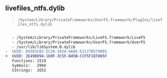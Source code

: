 ## livefiles_ntfs.dylib

> `/System/Library/PrivateFrameworks/UserFS.framework/PlugIns/livefiles_ntfs.dylib`

```diff

   - /System/Library/PrivateFrameworks/LiveFS.framework/LiveFS
   - /System/Library/PrivateFrameworks/UserFS.framework/UserFS
   - /usr/lib/libSystem.B.dylib
-  UUID: 69303CB2-5C2A-342A-AA8E-E2127B579B85
+  UUID: 2E490D94-1E0F-3C5F-B45B-CCF5F1EF865F
   Functions: 1519
   Symbols:   2994
   CStrings:  1652

```

